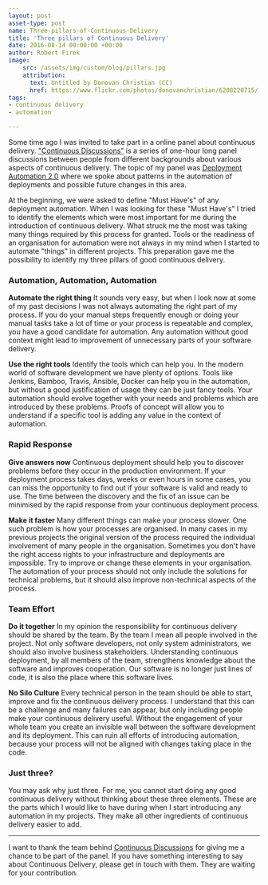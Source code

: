 ```yaml
---
layout: post
asset-type: post
name: Three-pillars-of-Continuous-Delivery
title: 'Three pillars of Continuous Delivery'
date: 2016-08-14 00:00:00 +00:00
author: Robert Firek
image:
    src: /assets/img/custom/blog/pillars.jpg
    attribution:
      text: Untitled by Donovan Christian (CC)
      href: https://www.flickr.com/photos/donovanchristian/6208220715/
tags:
- continuous delivery
- automation

---
```


Some time ago I was invited to take part in a online panel about continuous delivery. ["Continuous Discussions"](http://electric-cloud.com/lp/continuous-discussions/) is a series of one-hour long panel discussions between people from different backgrounds about various aspects of continuous delivery. The topic of my panel was [Deployment Automation 2.0](http://electric-cloud.com/blog/2016/07/continuous-discussions-c9d9-podcast-episode-46-deployment-automation-2-0/) where we spoke about patterns in the automation of deployments and possible future changes in this area.

At the beginning, we were asked to define "Must Have's" of any deployment automation. When I was looking for these "Must Have's" I tried to identify the elements which were most important for me during the introduction of continuous delivery. What struck me the most was taking many things required by this process for granted. Tools or the readiness of an organisation for automation were not always in my mind when I started to automate "things" in different projects. This preparation gave me the possibility to identify my three pillars of good continuous delivery.

### Automation, Automation, Automation

**Automate the right thing** It sounds very easy, but when I look now at some of my past decisions I was not always automating the right part of my process. If you do your manual steps frequently enough or doing your manual tasks take a lot of time or your process is repeatable and complex, you have a good candidate for automation. Any automation without good context might lead to improvement of unnecessary parts of your software delivery.

**Use the right tools** Identify the tools which can help you. In the modern world of software development we have plenty of options. Tools like Jenkins, Bamboo, Travis, Ansible, Docker can help you in the automation, but without a good justification of usage they can be just fancy tools. Your automation should evolve together with your needs and problems which are introduced by these problems. Proofs of concept will allow you to understand if a specific tool is adding any value in the context of automation.

### Rapid Response

**Give answers now** Continuous deployment should help you to discover problems before they occur in the production environment. If your deployment process takes days, weeks or even hours in some cases, you can miss the opportunity to find out if your software is valid and ready to use. The time between the discovery and the fix of an issue can be minimised by the rapid response from your continuous deployment process.

**Make it faster**  Many different things can make your process slower. One such problem is how your processes are organised. In many cases in my previous projects the original version of the process required the individual involvement of many people in the organisation. Sometimes you don't have the right access rights to your infrastructure and deployments are impossible. Try to improve or change these elements in your organisation. The automation of your process should not only include the solutions for technical problems, but it should also improve non-technical aspects of the process.

### Team Effort

**Do it together** In my opinion the responsibility for continuous delivery should be shared by the team. By the team I mean all people involved in the project. Not only software developers, not only system administrators, we should also involve business stakeholders. Understanding continuous deployment, by all members of the team, strengthens knowledge about the software and improves cooperation. Our software is no longer just lines of code, it is also the place where this software lives.

**No Silo Culture** Every technical person in the team should be able to start, improve and fix the continuous delivery process. I understand that this can be a challenge and many failures can appear, but only including people make your continuous delivery useful. Without the engagement of your whole team you create an invisible wall between the software development and its deployment. This can ruin all efforts of introducing automation, because your process will not be aligned with changes taking place in the code.

### Just three?

You may ask why just three. For me, you cannot start doing any good continuous delivery without thinking about these three elements. These are the parts which I would like to have during when I start introducing any automation in my projects. They make all other ingredients of continuous delivery easier to add.

-------------

I want to thank the team behind [Continuous Discussions](http://electric-cloud.com/lp/continuous-discussions/) for giving me a chance to be part of the panel. If you have something interesting to say about Continuous Delivery, please get in touch with them. They are waiting for your contribution.